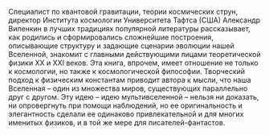 <!--2024-01-21 22:36:39-->
Специалист по квантовой гравитации, теории космических струн, директор Института космологии Университета Тафтса (США) Александр Виленкин в лучших традициях популярной литературы рассказывает, как родились и сформировались сложнейшие построения, описывающие структуру и задающие сценарии эволюции нашей Вселенной, знакомит с главными действующими лицами теоретической физики XX и XXI веков. Эта книга, впрочем, имеет отношение не только к космологии, но также к космологической философии. Творческий подход к физическим константам приводит автора к мысли, что наша Вселенная – один из множества миров, существующих параллельно друг с другом. Эту идею – идею мультивселенной – нельзя ни доказать, ни опровергнуть при помощи наблюдений, но ее оригинальность и элегантность сделали ее одинаково привлекательной и для многих именитых физиков, и в той же мере для писателей-фантастов.